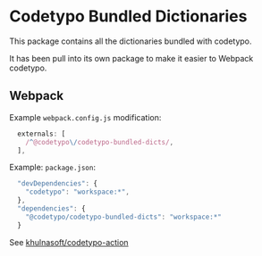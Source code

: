 # Codetypo Bundled Dictionaries

This package contains all the dictionaries bundled with codetypo.

It has been pull into its own package to make it easier to Webpack codetypo.

## Webpack

Example `webpack.config.js` modification:

```js
  externals: [
    /^@codetypo\/codetypo-bundled-dicts/,
  ],
```

Example: `package.json`:

```js
  "devDependencies": {
    "codetypo": "workspace:*",
  },
  "dependencies": {
    "@codetypo/codetypo-bundled-dicts": "workspace:*"
  }
```

See [khulnasoft/codetypo-action](https://github.com/khulnasoft/codetypo-action)
